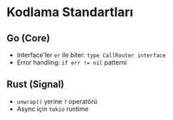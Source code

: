 # Kodlama Standartları

## Go (Core)
- Interface'ler `er` ile biter: `type CallRouter interface`
- Error handling: `if err != nil` patterni

## Rust (Signal)
- `unwrap()` yerine `?` operatörü
- Async için `tokio` runtime
